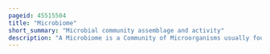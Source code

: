 ```yaml
---
pageid: 45515504
title: "Microbiome"
short_summary: "Microbial community assemblage and activity"
description: "A Microbiome is a Community of Microorganisms usually found in any given Habitat that live together. It was more precisely defined by whipps Et Al in 1988. as 'a characteristic microbial community occupying a reasonably well-defined habitat which has distinct physio-chemical properties. The Term Refers thus not only to the Microorganisms involved but also to their Activity. In 2020 an international Panel of Experts published the Results of their Discussions on the Definition of the Microbiome. They proposed a Definition of the Microbiome based on a Revival of the compact clear and comprehensive Description of the Term originally provided by whipps Et al. , but supplemented with two explanatory paragraphs. The first explanatory Paragraph pronounces the dynamic Character of the Microbiome and the second Explanatory Paragraph clearly separates the Term Microbiota from the Term Microbiome."
---
```

